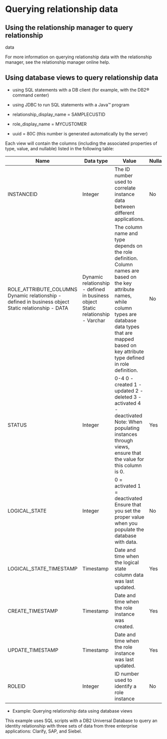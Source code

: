 <!-- image -->

# Querying relationship data

## Using the relationship manager to query relationship
data

For more information
on querying relationship data with the relationship manager, see the
relationship manager online help.

## Using database views to query relationship data

- using SQL statements with a DB client (for example, with the DB2® command center)
- using JDBC to run SQL statements with a Java™ program

- relationship\_display\_name = SAMPLECUSTID
- role\_display\_name = MYCUSTOMER
- uuid = 80C (this number is generated automatically
by the server)

Each view will contain the columns (including the
associated properties of type, value, and nullable) listed in the
following table:

| Name                                                                                                | Data type                                                                       | Value                                                                                                                                                                                                                          | Nullable?   |
|-----------------------------------------------------------------------------------------------------|---------------------------------------------------------------------------------|--------------------------------------------------------------------------------------------------------------------------------------------------------------------------------------------------------------------------------|-------------|
| INSTANCEID                                                                                          | Integer                                                                         | The ID number used to correlate instance data between different applications.                                                                                                                                                  | No          |
| ROLE\_ATTRIBUTE\_COLUMNS Dynamic relationship - defined in business object Static relationship - DATA | Dynamic relationship - defined in business object Static relationship - Varchar | The column name and type depends on the role definition. Column names are based on the key attribute names, while column types are database data types that are mapped based on key attribute type defined in role definition. | No          |
| STATUS                                                                                              | Integer                                                                         | 0-4 0 - created 1 - updated 2 - deleted  3 - activated 4 - deactivated  Note: When populating instances through views, ensure that the value for this column is 0.                                                             | Yes         |
| LOGICAL\_STATE                                                                                       | Integer                                                                         | 0 = activated 1 = deactivated  Ensure that you set the proper value when you populate the database with data.                                                                                                                  | No          |
| LOGICAL\_STATE\_TIMESTAMP                                                                             | Timestamp                                                                       | Date and time when the logical state column data was last updated.                                                                                                                                                             | Yes         |
| CREATE\_TIMESTAMP                                                                                    | Timestamp                                                                       | Date and time when the role instance was created.                                                                                                                                                                              | Yes         |
| UPDATE\_TIMESTAMP                                                                                    | Timestamp                                                                       | Date and time when the role instance was last updated.                                                                                                                                                                         | Yes         |
| ROLEID                                                                                              | Integer                                                                         | ID number used to identify a role instance                                                                                                                                                                                     | No          |

- Example: Querying relationship data using database views

This example uses SQL scripts with a DB2 Universal Database to query an identity relationship with three sets of data from three enterprise applications: Clarify, SAP, and Siebel.